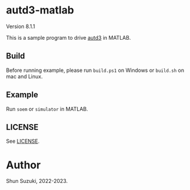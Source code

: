 # autd3-matlab

Version 8.1.1

This is a sample program to drive [autd3](https://github.com/shinolab/autd3) in MATLAB.

## Build

Before running example, please run `build.ps1` on Windows or `build.sh` on mac and Linux.

## Example

Run `soem` or `simulator` in MATLAB.

## LICENSE

See [LICENSE](https://github.com/shinolab/autd3/blob/master/LICENSE).

# Author

Shun Suzuki, 2022-2023.
